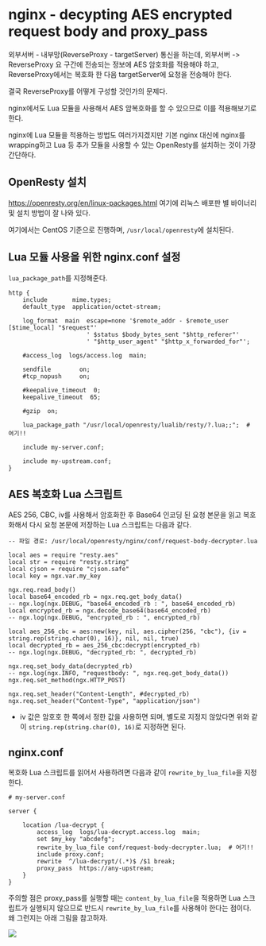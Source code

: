 # nginx - decypting AES encrypted request body and proxy_pass

외부서버 - 내부망(ReverseProxy - targetServer) 통신을 하는데,
외부서버 -> ReverseProxy 요 구간에 전송되는 정보에 AES 암호화를 적용해야 하고,
ReverseProxy에서는 복호화 한 다음 targetServer에 요청을 전송해야 한다.

결국 ReverseProxy를 어떻게 구성할 것인가의 문제다.

nginx에서도 Lua 모듈을 사용해서 AES 암복호화를 할 수 있으므로 이를 적용해보기로 한다.

nginx에 Lua 모듈을 적용하는 방법도 여러가지겠지만 기본 nginx 대신에 nginx를 wrapping하고 Lua 등 추가 모듈을 사용할 수 있는 OpenResty를 설치하는 것이 가장 간단하다.

## OpenResty 설치

https://openresty.org/en/linux-packages.html 여기에 리눅스 배포판 별 바이너리 및 설치 방법이 잘 나와 있다.

여기에서는 CentOS 기준으로 진행하며, `/usr/local/openresty`에 설치된다.


## Lua 모듈 사용을 위한 nginx.conf 설정

`lua_package_path`를 지정해준다.

```
http {
    include       mime.types;
    default_type  application/octet-stream;

    log_format  main  escape=none '$remote_addr - $remote_user [$time_local] "$request"'
                      ' $status $body_bytes_sent "$http_referer"'
                      ' "$http_user_agent" "$http_x_forwarded_for"';

    #access_log  logs/access.log  main;

    sendfile        on;
    #tcp_nopush     on;

    #keepalive_timeout  0;
    keepalive_timeout  65;

    #gzip  on;

    lua_package_path "/usr/local/openresty/lualib/resty/?.lua;;";  # 여기!!

    include my-server.conf;

    include my-upstream.conf;
}
```

## AES 복호화 Lua 스크립트

AES 256, CBC, iv를 사용해서 암호화한 후 Base64 인코딩 된 요청 본문을 읽고 복호화해서 다시 요청 본문에 저장하는 Lua 스크립트는 다음과 같다.

```
-- 파일 경로: /usr/local/openresty/nginx/conf/request-body-decrypter.lua

local aes = require "resty.aes"
local str = require "resty.string"
local cjson = require "cjson.safe"
local key = ngx.var.my_key

ngx.req.read_body()
local base64_encoded_rb = ngx.req.get_body_data()
-- ngx.log(ngx.DEBUG, "base64_encoded_rb : ", base64_encoded_rb)
local encrypted_rb = ngx.decode_base64(base64_encoded_rb)
-- ngx.log(ngx.DEBUG, "encrypted_rb : ", encrypted_rb)

local aes_256_cbc = aes:new(key, nil, aes.cipher(256, "cbc"), {iv = string.rep(string.char(0), 16)}, nil, nil, true)
local decrypted_rb = aes_256_cbc:decrypt(encrypted_rb)
-- ngx.log(ngx.DEBUG, "decrypted_rb: ", decrypted_rb)

ngx.req.set_body_data(decrypted_rb)
-- ngx.log(ngx.INFO, "requestbody: ", ngx.req.get_body_data())
ngx.req.set_method(ngx.HTTP_POST)

ngx.req.set_header("Content-Length", #decrypted_rb)
ngx.req.set_header("Content-Type", "application/json")
```

- iv 값은 암호호 한 쪽에서 정한 값을 사용하면 되며, 별도로 지정지 않았다면 위와 같이 `string.rep(string.char(0), 16)`로 지정하면 된다.

## nginx.conf

복호화 Lua 스크립트를 읽어서 사용하려면 다음과 같이 `rewrite_by_lua_file`을 지정한다.

```
# my-server.conf

server {

    location /lua-decrypt {
        access_log  logs/lua-decrypt.access.log  main;
        set $my_key "abcdefg";
        rewrite_by_lua_file conf/request-body-decrypter.lua;  # 여기!!
        include proxy.conf;
        rewrite  ^/lua-decrypt/(.*)$ /$1 break;
        proxy_pass  https://any-upstream;
    }
}
```

주의할 점은 proxy_pass를 실행할 때는 `content_by_lua_file`을 적용하면 Lua 스크립트가 실행되지 않으므로 반드시 `rewrite_by_lua_file`를 사용해야 한다는 점이다. 왜 그런지는 아래 그림을 참고하자.

![](https://cloud.githubusercontent.com/assets/2137369/15272097/77d1c09e-1a37-11e6-97ef-d9767035fc3e.png)



